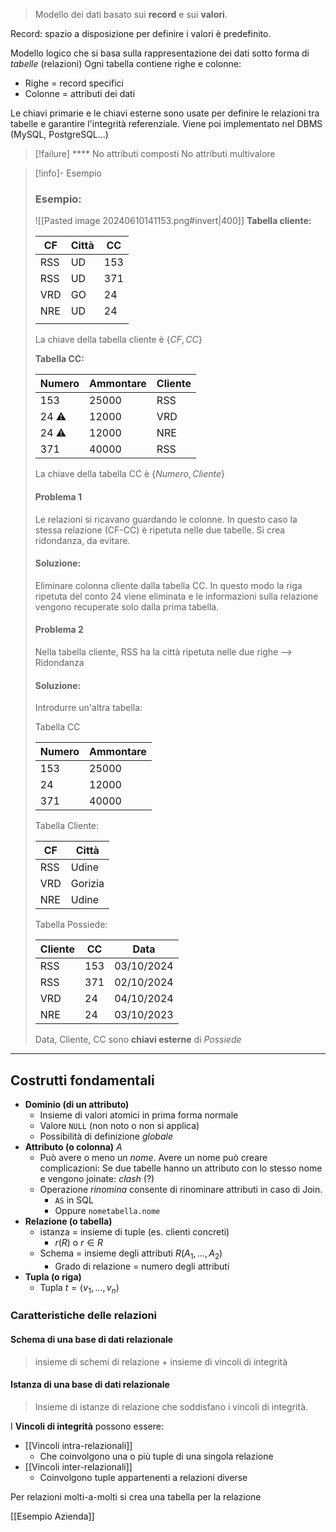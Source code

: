> Modello dei dati basato sui **record** e sui **valori**. 


Record: spazio a disposizione per definire i valori è predefinito. 

Modello logico che si basa  sulla rappresentazione dei dati sotto forma di *tabelle* (relazioni) 
Ogni tabella contiene righe e colonne: 
- Righe = record specifici 
- Colonne = attributi dei dati 

Le chiavi primarie e le chiavi esterne sono usate per definire le relazioni tra tabelle e garantire l'integrità referenziale. 
Viene poi implementato nel DBMS (MySQL, PostgreSQL...)

> [!failure]  **** 
 > No attributi composti 
 > No attributi multivalore
 

> [!info]- Esempio
> ###  Esempio: 
>
> ![[Pasted image 20240610141153.png#invert|400]]
> **Tabella cliente:** 
> 
>
>
> | CF  | Città | CC  |
> | --- | ----- | --- |
> | RSS | UD    | 153 |
> | RSS | UD    | 371 |
> | VRD | GO    | 24  |
> | NRE | UD    | 24  |
> |     |       |     |
> 
> La chiave della tabella cliente è $\{ CF, CC\}$ 
> 
> **Tabella CC:** 
> 
>
>
> | Numero | Ammontare | Cliente |
> | ------ | --------- | ------- |
> | 153    | 25000     | RSS     |
> | 24 ⚠️  | 12000     | VRD     |
> | 24 ⚠️  | 12000     | NRE     |
> | 371    | 40000     | RSS     |
> 
> La chiave della tabella CC è $\{Numero, Cliente \}$ 
> 
> #### Problema 1
> Le relazioni si ricavano guardando le colonne. 
> In questo caso la stessa relazione (CF-CC) è ripetuta nelle due tabelle. Si crea ridondanza, da evitare. 
> #### Soluzione: 
> Eliminare colonna cliente dalla tabella CC. In questo modo la riga ripetuta del conto 24 viene eliminata e le informazioni sulla relazione vengono recuperate solo dalla prima tabella. 
> 
> #### Problema 2
> Nella tabella cliente, RSS ha la città ripetuta nelle due righe --> Ridondanza 
> #### Soluzione:
> Introdurre un'altra tabella: 
> 
> Tabella CC
> 
>
>
> | Numero | Ammontare |
> | ------ | --------- |
> | 153    | 25000     |
> | 24     | 12000     |
> | 371    | 40000     |
> 
> Tabella Cliente:
> 
>
>
> | CF  | Città   |
> | --- | ------- |
> | RSS | Udine   |
> | VRD | Gorizia |
> | NRE | Udine   |
> 
> Tabella Possiede: 
> 
>
>
> | Cliente | CC  | Data       |
> | ------- | --- | ---------- |
> | RSS     | 153 | 03/10/2024 |
> | RSS     | 371 | 02/10/2024 |
> | VRD     | 24  | 04/10/2024 |
> | NRE     | 24  | 03/10/2023 |
> 
> Data, Cliente, CC sono **chiavi esterne** di *Possiede*

---

## Costrutti fondamentali

- **Dominio (di un attributo)**
	- Insieme di valori atomici in prima forma normale 
	- Valore `NULL` (non noto o non si applica)
	- Possibilità di definizione *globale*
- **Attributo (o colonna)** $A$  
	- Può avere o meno un *nome*. Avere un nome può creare complicazioni: Se due tabelle hanno un attributo con lo stesso nome e vengono joinate: *clash* (?)
	- Operazione *rinomina* consente di rinominare attributi in caso di Join. 
		- `AS` in SQL
		- Oppure `nometabella.nome` 
- **Relazione (o tabella)**
	- istanza = insieme di tuple (es. clienti concreti)
		- $r(R)$ o $r \in R$ 
	- Schema = insieme degli attributi $R(A_{1},\dots,A_{2})$ 
		- Grado di relazione = numero degli attributi
- **Tupla (o riga)**
	-  Tupla $t = \langle v_{1}, \dots, v_{n} \rangle$ 


### Caratteristiche delle relazioni
#### Schema di una base di dati relazionale
> insieme di schemi di relazione + insieme di vincoli di integrità 

#### Istanza di una base di dati relazionale
> Insieme di istanze di relazione che soddisfano i vincoli di integrità. 

I **Vincoli di integrità** possono essere: 
- [[Vincoli intra-relazionali]]
	- Che coinvolgono una o più tuple di una singola relazione
- [[Vincoli inter-relazionali]]
	- Coinvolgono tuple appartenenti a relazioni diverse 

Per relazioni molti-a-molti si crea una tabella per la relazione

[[Esempio Azienda]]